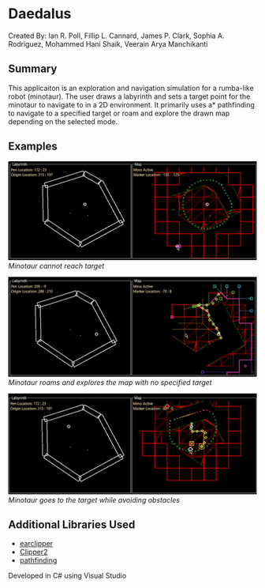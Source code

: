# Daedalus
Created By: Ian R. Poll, Fillip L. Cannard, James P. Clark, Sophia A. Rodriguez, Mohammed Hani Shaik, Veerain Arya Manchikanti

## Summary
This applicaiton is an exploration and navigation simulation for a rumba-like robot (minotaur). The user draws a labyrinth and sets a target point for the minotaur to navigate to in a 2D environment. It primarily uses a* pathfinding to navigate to a specified target or roam and explore the drawn map depending on the selected mode.

## Examples
![Inaccessible Target](GitFiles/InaccessibleTarget.png "Inaccessible Target")
*Minotaur cannot reach target*

![Roam Mode](GitFiles/RoamMode.png "Roam Mode")
*Minotaur roams and explores the map with no specified target*

![Target Mode](GitFiles/TargetMode.png "Target Mode")
*Minotaur goes to the target while avoiding obstacles*

## Additional Libraries Used
- [earclipper](https://github.com/NMO13/earclipper)
- [Clipper2](https://github.com/AngusJohnson/Clipper2)
- [pathfinding](https://github.com/SebLague/Pathfinding)

Developed in C# using Visual Studio

